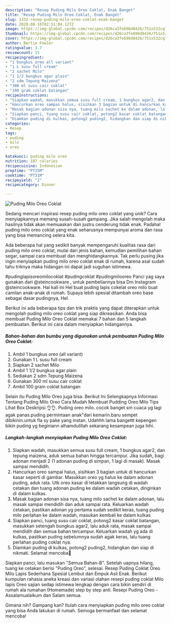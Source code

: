 ```yaml
---
description: "Resep Puding Milo Oreo Coklat, Enak Banget"
title: "Resep Puding Milo Oreo Coklat, Enak Banget"
slug: 1332-resep-puding-milo-oreo-coklat-enak-banget
date: 2020-08-16T02:51:04.127Z
image: https://img-global.cpcdn.com/recipes/d26ca3fe696d8426/751x532cq70/puding-milo-oreo-coklat-foto-resep-utama.jpg
thumbnail: https://img-global.cpcdn.com/recipes/d26ca3fe696d8426/751x532cq70/puding-milo-oreo-coklat-foto-resep-utama.jpg
cover: https://img-global.cpcdn.com/recipes/d26ca3fe696d8426/751x532cq70/puding-milo-oreo-coklat-foto-resep-utama.jpg
author: Bertie Fowler
ratingvalue: 3.7
reviewcount: 15
recipeingredient:
- "1 bungkus oreo all variant"
- "1 L susu full cream"
- "2 sachet Milo"
- "1 1/2 bungkus agar plain"
- "2 sdm Tepung Maizena"
- "300 ml susu cair coklat"
- "100 gram coklat batangan"
recipeinstructions:
- "Siapkan wadah, masukkan semua susu full cream, 1 bungkus agar2, dan tepung maizena, aduk semua bahan hingga tercampur. Jika sudah, bagi adonan menjadi 2 (1 adonan puding di simpan, 1 lagi di masak). Masak sampai mendidih."
- "Hancurkan oreo sampai halus, sisihkan 3 bagian untuk di hancurkan kasar seperti di gambar. Masukkan oreo yg halus ke dalam adonan puding, aduk rata. Utk oreo kasar di letakkan langsung di wadah cetakan dan tuang adonan puding ke dalam wadah cetakan, dinginkan di dalam kulkas."
- "Masak bagian adonan sisa nya, tuang milo sachet ke dalam adonan, lalu masak sampai mendidih dan aduk sampai rata. Keluarkan wadah cetakan, pastikan adonan yg pertama sudah sedikit keras, tuang puding milo perlahan ke dalam wadah, masukan kembali ke dalam kulkas"
- "Siapkan panci, tuang susu cair coklat, potong2 kasar coklat batangan, masukkan setengah bungkus agar2, lalu aduk rata, masak sampai mendidih dan semua bahan tercampur. Keluarkan wadah yg ada di kulkas, pastikan puding sebelumnya sudah agak keras, lalu tuang perlahan puding coklat nya."
- "Diamkan puding di kulkas, potong2 puding2, hidangkan dan siap di nikmati. Selamat mencoba🥰"
categories:
- Resep
tags:
- puding
- milo
- oreo

katakunci: puding milo oreo 
nutrition: 187 calories
recipecuisine: Indonesian
preptime: "PT25M"
cooktime: "PT31M"
recipeyield: "2"
recipecategory: Dinner

---
```



![Puding Milo Oreo Coklat](https://img-global.cpcdn.com/recipes/d26ca3fe696d8426/751x532cq70/puding-milo-oreo-coklat-foto-resep-utama.jpg)

Sedang mencari inspirasi resep puding milo oreo coklat yang unik? Cara menyiapkannya memang susah-susah gampang. Jika salah mengolah maka hasilnya tidak akan memuaskan dan justru cenderung tidak enak. Padahal puding milo oreo coklat yang enak seharusnya mempunyai aroma dan rasa yang bisa memancing selera kita.

Ada beberapa hal yang sedikit banyak mempengaruhi kualitas rasa dari puding milo oreo coklat, mulai dari jenis bahan, kemudian pemilihan bahan segar, sampai cara membuat dan menghidangkannya. Tak perlu pusing jika ingin menyiapkan puding milo oreo coklat enak di rumah, karena asal sudah tahu triknya maka hidangan ini dapat jadi suguhan istimewa.

#pudinglapisoreomilocoklat #pudingcoklat #pudingmilooreo Panci yag saya gunakan dari @steincookware , untuk pembeliannya bisa Dm Instagram @steincookware. Hai kali ini Hel buat puding lapis cokelat oreo milo buat camilan anak-anak di rumah. Supaya lebih spesial ditambah oreo base sebagai dasar pudingnya, Hel.


Berikut ini ada beberapa tips dan trik praktis yang dapat diterapkan untuk mengolah puding milo oreo coklat yang siap dikreasikan. Anda bisa membuat Puding Milo Oreo Coklat memakai 7 bahan dan 5 langkah pembuatan. Berikut ini cara dalam menyiapkan hidangannya.

<!--inarticleads1-->

##### Bahan-bahan dan bumbu yang digunakan untuk pembuatan Puding Milo Oreo Coklat:

1. Ambil 1 bungkus oreo (all variant)
1. Gunakan 1 L susu full cream
1. Siapkan 2 sachet Milo
1. Ambil 1 1/2 bungkus agar plain
1. Sediakan 2 sdm Tepung Maizena
1. Gunakan 300 ml susu cair coklat
1. Ambil 100 gram coklat batangan


Selain itu Puding Milo Oreo juga bisa. Berikut Ini Selengkapnya Informasi Tentang Puding Milo Oreo Cara Mudah Membuat Pudding Oreo Milo Tips Lihat Box Deskripsi 👌👌. Puding oreo milo. cocok banget sm cuaca yg lagi agak panas.puding permintaan anak&#34;dari kemarin.baru sempet dibikinin.untuk fla sy pake yang instan. Udahhh lama bangettt kepengen bikin puding yg beginiann alhamdulillah sekarang kesampean juga hihi. 

<!--inarticleads2-->

##### Langkah-langkah menyiapkan Puding Milo Oreo Coklat:

1. Siapkan wadah, masukkan semua susu full cream, 1 bungkus agar2, dan tepung maizena, aduk semua bahan hingga tercampur. Jika sudah, bagi adonan menjadi 2 (1 adonan puding di simpan, 1 lagi di masak). Masak sampai mendidih.
1. Hancurkan oreo sampai halus, sisihkan 3 bagian untuk di hancurkan kasar seperti di gambar. Masukkan oreo yg halus ke dalam adonan puding, aduk rata. Utk oreo kasar di letakkan langsung di wadah cetakan dan tuang adonan puding ke dalam wadah cetakan, dinginkan di dalam kulkas.
1. Masak bagian adonan sisa nya, tuang milo sachet ke dalam adonan, lalu masak sampai mendidih dan aduk sampai rata. Keluarkan wadah cetakan, pastikan adonan yg pertama sudah sedikit keras, tuang puding milo perlahan ke dalam wadah, masukan kembali ke dalam kulkas
1. Siapkan panci, tuang susu cair coklat, potong2 kasar coklat batangan, masukkan setengah bungkus agar2, lalu aduk rata, masak sampai mendidih dan semua bahan tercampur. Keluarkan wadah yg ada di kulkas, pastikan puding sebelumnya sudah agak keras, lalu tuang perlahan puding coklat nya.
1. Diamkan puding di kulkas, potong2 puding2, hidangkan dan siap di nikmati. Selamat mencoba🥰


Siapkan panci, lalu masukan &#34;Semua Bahan-B&#34;. Setelah uapnya hilang, tuang ke cetakan berisi &#34;Puding Oreo&#34;, selesai. Resep Puding Coklat Oreo Milo Lapis Sederhana Spesial Lembut dan Empuk Asli Enak. Berikut kumpulan rahasia aneka kreasi dan variasi olahan resepi puding coklat Milo lapis Oreo sajian sedap istimewa lengkap dengan cara bikin sendiri di rumah ala rumahan (Homemade) step by step anti. Resepi Puding Oreo - Assalamualaikum dan Salam semua. 

Gimana nih? Gampang kan? Itulah cara menyiapkan puding milo oreo coklat yang bisa Anda lakukan di rumah. Semoga bermanfaat dan selamat mencoba!
